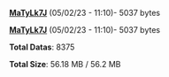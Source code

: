 [**MaTyLk7J**](/data/MaTyLk7J.txt) (05/02/23 - 11:10)- 5037 bytes

[**MaTyLk7J**](/data/MaTyLk7J.txt) (05/02/23 - 11:10)- 5037 bytes

**Total Datas**: 8375

**Total Size**: 56.18 MB / 56.2 MB